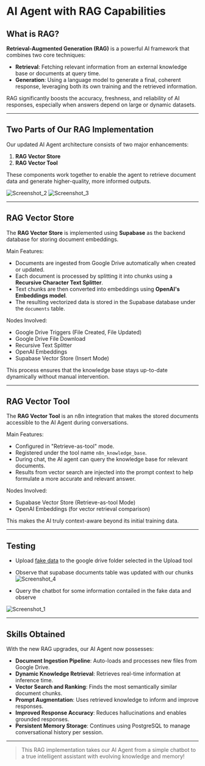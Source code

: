# AI Agent with RAG Capabilities

## What is RAG?

**Retrieval-Augmented Generation (RAG)** is a powerful AI framework that combines two core techniques:

- **Retrieval**: Fetching relevant information from an external knowledge base or documents at query time.
- **Generation**: Using a language model to generate a final, coherent response, leveraging both its own training and the retrieved information.

RAG significantly boosts the accuracy, freshness, and reliability of AI responses, especially when answers depend on large or dynamic datasets.

---

## Two Parts of Our RAG Implementation

Our updated AI Agent architecture consists of two major enhancements:

1. **RAG Vector Store**
2. **RAG Vector Tool**

These components work together to enable the agent to retrieve document data and generate higher-quality, more informed outputs.

![Screenshot_2](https://github.com/user-attachments/assets/f93ac261-d44b-45ff-83c8-1d4289221091)
![Screenshot_3](https://github.com/user-attachments/assets/896356e7-9be6-4afe-9465-21af41297be5)


---

## RAG Vector Store

The **RAG Vector Store** is implemented using **Supabase** as the backend database for storing document embeddings.

Main Features:
- Documents are ingested from Google Drive automatically when created or updated.
- Each document is processed by splitting it into chunks using a **Recursive Character Text Splitter**.
- Text chunks are then converted into embeddings using **OpenAI's Embeddings model**.
- The resulting vectorized data is stored in the Supabase database under the `documents` table.

Nodes Involved:
- Google Drive Triggers (File Created, File Updated)
- Google Drive File Download
- Recursive Text Splitter
- OpenAI Embeddings
- Supabase Vector Store (Insert Mode)

This process ensures that the knowledge base stays up-to-date dynamically without manual intervention.

---

## RAG Vector Tool

The **RAG Vector Tool** is an n8n integration that makes the stored documents accessible to the AI Agent during conversations.

Main Features:
- Configured in "Retrieve-as-tool" mode.
- Registered under the tool name `n8n_knowledge_base`.
- During chat, the AI agent can query the knowledge base for relevant documents.
- Results from vector search are injected into the prompt context to help formulate a more accurate and relevant answer.

Nodes Involved:
- Supabase Vector Store (Retrieve-as-tool Mode)
- OpenAI Embeddings (for vector retrieval comparison)

This makes the AI truly context-aware beyond its initial training data.

---

## Testing

- Upload [fake data](fake_meeting_notes.txt) to the google drive folder selected in the Upload tool
- Observe that supabase documents table was updated with our chunks
![Screenshot_4](https://github.com/user-attachments/assets/28dd34fd-a191-428c-ab3b-2aaa94ad9f28)

- Query the chatbot for some information contailed in the fake data and observe

![Screenshot_1](https://github.com/user-attachments/assets/acaaa182-2926-4141-9178-352d0fba8ef3)

---


## Skills Obtained

With the new RAG upgrades, our AI Agent now possesses:

- **Document Ingestion Pipeline**: Auto-loads and processes new files from Google Drive.
- **Dynamic Knowledge Retrieval**: Retrieves real-time information at inference time.
- **Vector Search and Ranking**: Finds the most semantically similar document chunks.
- **Prompt Augmentation**: Uses retrieved knowledge to inform and improve responses.
- **Improved Response Accuracy**: Reduces hallucinations and enables grounded responses.
- **Persistent Memory Storage**: Continues using PostgreSQL to manage conversational history per session.

---

> This RAG implementation takes our AI Agent from a simple chatbot to a true intelligent assistant with evolving knowledge and memory!
